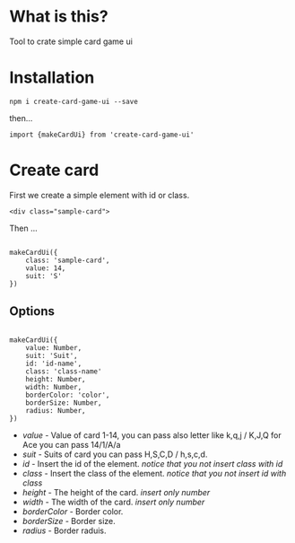 # What is this? 

Tool to crate simple card game ui

# Installation

`npm i create-card-game-ui --save`

then...

` import {makeCardUi} from 'create-card-game-ui' `


# Create card

First we create a simple element with id or class.

```<div class="sample-card">```

Then ...

```

makeCardUi({
    class: 'sample-card',
    value: 14,
    suit: 'S'
})

```


## Options

```

makeCardUi({
    value: Number,
    suit: 'Suit',
    id: 'id-name',
    class: 'class-name'
    height: Number,
    width: Number,
    borderColor: 'color',
    borderSize: Number,
    radius: Number,
})

```

* *value* - Value of card 1-14, you can pass also letter like k,q,j / K,J,Q for Ace you can pass 14/1/A/a
* *suit* - Suits of card you can pass H,S,C,D / h,s,c,d.  
* *id* - Insert the id of the element. *notice that you not insert class with id*
* *class* -  Insert the class of the element. *notice that you not insert id with class*
* *height* - The height of the card. *insert only number*
* *width* - The width of the card. *insert only number*
* *borderColor* - Border color.
* *borderSize* - Border size.
* *radius* - Border raduis.
